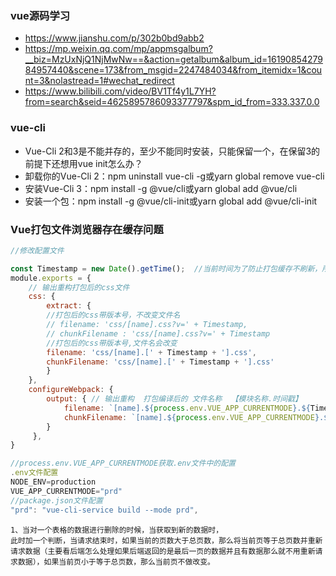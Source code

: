 
### vue源码学习
- https://www.jianshu.com/p/302b0bd9abb2
- https://mp.weixin.qq.com/mp/appmsgalbum?__biz=MzUxNjQ1NjMwNw==&action=getalbum&album_id=1619085427984957440&scene=173&from_msgid=2247484034&from_itemidx=1&count=3&nolastread=1#wechat_redirect
- https://www.bilibili.com/video/BV1Tf4y1L7YH?from=search&seid=4625895786093377797&spm_id_from=333.337.0.0

### vue-cli 

- Vue-Cli 2和3是不能并存的，至少不能同时安装，只能保留一个，在保留3的前提下还想用vue init怎么办？
- 卸载你的Vue-Cli 2：npm uninstall vue-cli -g或yarn global remove vue-cli
- 安装Vue-Cli 3：npm install -g @vue/cli或yarn global add @vue/cli
- 安装一个包：npm install -g @vue/cli-init或yarn global add @vue/cli-init


### Vue打包文件浏览器存在缓存问题
``` js
//修改配置文件

const Timestamp = new Date().getTime();  //当前时间为了防止打包缓存不刷新，所以给每个js文件都加一个时间戳
module.exports = {
    // 输出重构打包后的css文件
    css: {
        extract: {
        //打包后的css带版本号，不改变文件名
        // filename: 'css/[name].css?v=' + Timestamp,
        // chunkFilename : 'css/[name].css?v=' + Timestamp
        //打包后的css带版本号,文件名会改变
        filename: 'css/[name].[' + Timestamp + '].css',
        chunkFilename: 'css/[name].[' + Timestamp + '].css'
        }
    },    
    configureWebpack: {
        output: { // 输出重构  打包编译后的 文件名称  【模块名称.时间戳】
            filename: `[name].${process.env.VUE_APP_CURRENTMODE}.${Timestamp}.js`,
            chunkFilename: `[name].${process.env.VUE_APP_CURRENTMODE}.${Timestamp}.js`
        }
     },
}

//process.env.VUE_APP_CURRENTMODE获取.env文件中的配置
.env文件配置
NODE_ENV=production
VUE_APP_CURRENTMODE="prd"
//package.json文件配置
"prd": "vue-cli-service build --mode prd",
```

```
1、当对一个表格的数据进行删除的时候，当获取到新的数据时，
此时加一个判断，当请求结束时，如果当前的页数大于总页数，那么将当前页等于总页数并重新请求数据（主要看后端怎么处理如果后端返回的是最后一页的数据并且有数据那么就不用重新请求数据），如果当前页小于等于总页数，那么当前页不做改变。
